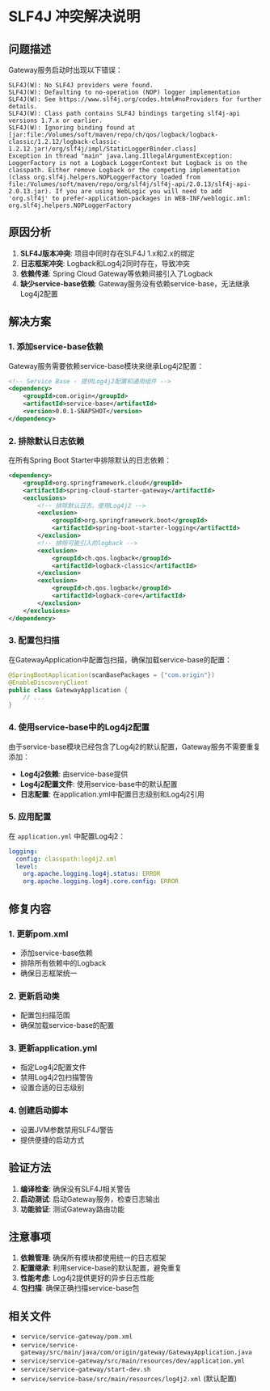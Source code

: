 # SLF4J 冲突解决说明

## 问题描述

Gateway服务启动时出现以下错误：

```
SLF4J(W): No SLF4J providers were found.
SLF4J(W): Defaulting to no-operation (NOP) logger implementation
SLF4J(W): See https://www.slf4j.org/codes.html#noProviders for further details.
SLF4J(W): Class path contains SLF4J bindings targeting slf4j-api versions 1.7.x or earlier.
SLF4J(W): Ignoring binding found at [jar:file:/Volumes/soft/maven/repo/ch/qos/logback/logback-classic/1.2.12/logback-classic-1.2.12.jar!/org/slf4j/impl/StaticLoggerBinder.class]
Exception in thread "main" java.lang.IllegalArgumentException: LoggerFactory is not a Logback LoggerContext but Logback is on the classpath. Either remove Logback or the competing implementation (class org.slf4j.helpers.NOPLoggerFactory loaded from file:/Volumes/soft/maven/repo/org/slf4j/slf4j-api/2.0.13/slf4j-api-2.0.13.jar). If you are using WebLogic you will need to add 'org.slf4j' to prefer-application-packages in WEB-INF/weblogic.xml: org.slf4j.helpers.NOPLoggerFactory
```

## 原因分析

1. **SLF4J版本冲突**: 项目中同时存在SLF4J 1.x和2.x的绑定
2. **日志框架冲突**: Logback和Log4j2同时存在，导致冲突
3. **依赖传递**: Spring Cloud Gateway等依赖间接引入了Logback
4. **缺少service-base依赖**: Gateway服务没有依赖service-base，无法继承Log4j2配置

## 解决方案

### 1. 添加service-base依赖

Gateway服务需要依赖service-base模块来继承Log4j2配置：

```xml
<!-- Service Base - 提供Log4j2配置和通用组件 -->
<dependency>
    <groupId>com.origin</groupId>
    <artifactId>service-base</artifactId>
    <version>0.0.1-SNAPSHOT</version>
</dependency>
```

### 2. 排除默认日志依赖

在所有Spring Boot Starter中排除默认的日志依赖：

```xml
<dependency>
    <groupId>org.springframework.cloud</groupId>
    <artifactId>spring-cloud-starter-gateway</artifactId>
    <exclusions>
        <!-- 排除默认日志，使用Log4j2 -->
        <exclusion>
            <groupId>org.springframework.boot</groupId>
            <artifactId>spring-boot-starter-logging</artifactId>
        </exclusion>
        <!-- 排除可能引入的logback -->
        <exclusion>
            <groupId>ch.qos.logback</groupId>
            <artifactId>logback-classic</artifactId>
        </exclusion>
        <exclusion>
            <groupId>ch.qos.logback</groupId>
            <artifactId>logback-core</artifactId>
        </exclusion>
    </exclusions>
</dependency>
```

### 3. 配置包扫描

在GatewayApplication中配置包扫描，确保加载service-base的配置：

```java
@SpringBootApplication(scanBasePackages = {"com.origin"})
@EnableDiscoveryClient
public class GatewayApplication {
    // ...
}
```

### 4. 使用service-base中的Log4j2配置

由于service-base模块已经包含了Log4j2的默认配置，Gateway服务不需要重复添加：

- **Log4j2依赖**: 由service-base提供
- **Log4j2配置文件**: 使用service-base中的默认配置
- **日志配置**: 在application.yml中配置日志级别和Log4j2引用

### 5. 应用配置

在 `application.yml` 中配置Log4j2：

```yaml
logging:
  config: classpath:log4j2.xml
  level:
    org.apache.logging.log4j.status: ERROR
    org.apache.logging.log4j.core.config: ERROR
```

## 修复内容

### 1. 更新pom.xml

- 添加service-base依赖
- 排除所有依赖中的Logback
- 确保日志框架统一

### 2. 更新启动类

- 配置包扫描范围
- 确保加载service-base的配置

### 3. 更新application.yml

- 指定Log4j2配置文件
- 禁用Log4j2包扫描警告
- 设置合适的日志级别

### 4. 创建启动脚本

- 设置JVM参数禁用SLF4J警告
- 提供便捷的启动方式

## 验证方法

1. **编译检查**: 确保没有SLF4J相关警告
2. **启动测试**: 启动Gateway服务，检查日志输出
3. **功能验证**: 测试Gateway路由功能

## 注意事项

1. **依赖管理**: 确保所有模块都使用统一的日志框架
2. **配置继承**: 利用service-base的默认配置，避免重复
3. **性能考虑**: Log4j2提供更好的异步日志性能
4. **包扫描**: 确保正确扫描service-base包

## 相关文件

- `service/service-gateway/pom.xml`
- `service/service-gateway/src/main/java/com/origin/gateway/GatewayApplication.java`
- `service/service-gateway/src/main/resources/dev/application.yml`
- `service/service-gateway/start-dev.sh`
- `service/service-base/src/main/resources/log4j2.xml` (默认配置) 